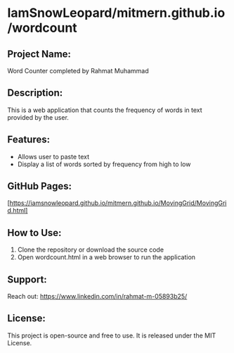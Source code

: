 
#  IamSnowLeopard/mitmern.github.io/wordcount

## Project Name: 
Word Counter completed by Rahmat Muhammad

## Description: 
This is a web application that counts the frequency of words in text provided by the user.   

## Features:
* Allows user to paste text
* Display a list of words sorted by frequency from high to low 

## GitHub Pages: 
[https://iamsnowleopard.github.io/mitmern.github.io/MovingGrid/MovingGrid.html]

## How to Use:
1. Clone the repository or download the source code
2. Open wordcount.html in a web browser to run the application

## Support:
Reach out: https://www.linkedin.com/in/rahmat-m-05893b25/

## License:
This project is open-source and free to use. It is released under the MIT License.

